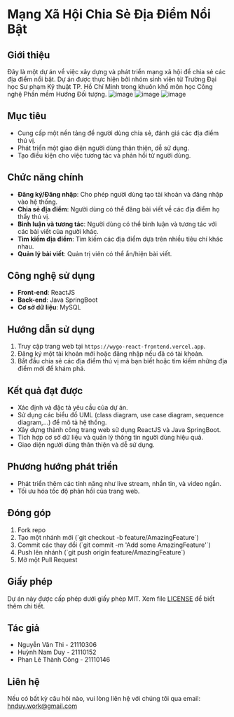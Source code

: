 # Mạng Xã Hội Chia Sẻ Địa Điểm Nổi Bật

## Giới thiệu
Đây là một dự án về việc xây dựng và phát triển mạng xã hội để chia sẻ các địa điểm nổi bật. Dự án được thực hiện bởi nhóm sinh viên từ Trường Đại học Sư phạm Kỹ thuật TP. Hồ Chí Minh trong khuôn khổ môn học Công nghệ Phần mềm Hướng Đối tượng.
![image](https://github.com/hynady/WygoProject/assets/170067065/a94d3fd0-32b2-4957-97b0-5a6f9067b613)
![image](https://github.com/hynady/WygoProject/assets/170067065/3bdf32a7-b55c-48b2-9642-682cf6a0a89d)
![image](https://github.com/hynady/WygoProject/assets/170067065/e64ada2a-f686-4d29-90f3-d96873f1c48c)
## Mục tiêu
- Cung cấp một nền tảng để người dùng chia sẻ, đánh giá các địa điểm thú vị.
- Phát triển một giao diện người dùng thân thiện, dễ sử dụng.
- Tạo điều kiện cho việc tương tác và phản hồi từ người dùng.

## Chức năng chính
- **Đăng ký/Đăng nhập**: Cho phép người dùng tạo tài khoản và đăng nhập vào hệ thống.
- **Chia sẻ địa điểm**: Người dùng có thể đăng bài viết về các địa điểm họ thấy thú vị.
- **Bình luận và tương tác**: Người dùng có thể bình luận và tương tác với các bài viết của người khác.
- **Tìm kiếm địa điểm**: Tìm kiếm các địa điểm dựa trên nhiều tiêu chí khác nhau.
- **Quản lý bài viết**: Quản trị viên có thể ẩn/hiện bài viết.

## Công nghệ sử dụng
- **Front-end**: ReactJS
- **Back-end**: Java SpringBoot
- **Cơ sở dữ liệu**: MySQL



## Hướng dẫn sử dụng
1. Truy cập trang web tại `https://wygo-react-frontend.vercel.app`.
2. Đăng ký một tài khoản mới hoặc đăng nhập nếu đã có tài khoản.
3. Bắt đầu chia sẻ các địa điểm thú vị mà bạn biết hoặc tìm kiếm những địa điểm mới để khám phá.

## Kết quả đạt được
- Xác định và đặc tả yêu cầu của dự án.
- Sử dụng các biểu đồ UML (class diagram, use case diagram, sequence diagram,...) để mô tả hệ thống.
- Xây dựng thành công trang web sử dụng ReactJS và Java SpringBoot.
- Tích hợp cơ sở dữ liệu và quản lý thông tin người dùng hiệu quả.
- Giao diện người dùng thân thiện và dễ sử dụng.

## Phương hướng phát triển
- Phát triển thêm các tính năng như live stream, nhắn tin, và video ngắn.
- Tối ưu hóa tốc độ phản hồi của trang web.

## Đóng góp
1. Fork repo
2. Tạo một nhánh mới (\`git checkout -b feature/AmazingFeature\`)
3. Commit các thay đổi (\`git commit -m 'Add some AmazingFeature'\`)
4. Push lên nhánh (\`git push origin feature/AmazingFeature\`)
5. Mở một Pull Request

## Giấy phép
Dự án này được cấp phép dưới giấy phép MIT. Xem file [LICENSE](./LICENSE) để biết thêm chi tiết.

## Tác giả
- Nguyễn Văn Thi - 21110306
- Huỳnh Nam Duy - 21110152
- Phan Lê Thành Công - 21110146

## Liên hệ
Nếu có bất kỳ câu hỏi nào, vui lòng liên hệ với chúng tôi qua email: hnduy.work@gmail.com
